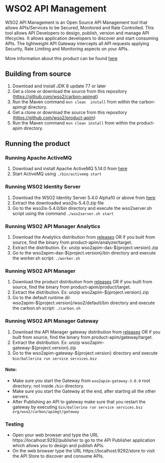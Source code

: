 # WSO2 API Management

WSO2 API Management is an Open Source API Management tool that allows APIs/Services to be Secured, Monitored and Rate Controlled. This tool allows API Developers to design, publish, version and manage API lifecycles. It allows application developers to discover and start consuming APIs. The lightweight API Gateway intercepts all API requests applying Security, Rate Limiting and Monitoring aspects on your APIs.

More information about this product can be found [here](http://wso2.com/api-management/)

## Building from source

1. Download and install JDK 8 update 77 or later
2. Get a clone or download the source from this repository (https://github.com/wso2/carbon-apimgt)
3. Run the Maven command ``mvn clean  install`` from within the carbon-apimgt directory.
4. Get a clone or download the source from this repository (https://github.com/wso2/product-apim)
5. Run the Maven command ``mvn clean install`` from within the product-apim directory.

## Running the product

### Running Apache ActiveMQ
1. Download and install Apache ActiveMQ 5.14.0 from [here](http://activemq.apache.org/activemq-5140-release.html)
2. Start ActiveMQ using `` ./bin/activemq start ``

### Running WSO2 Identity Server
1. Download the WSO2 Identity Server 5.4.0 Alpha10 or above from [here](http://wso2.com/identity-and-access-management#download)
2. Extract the downloaded wso2is-5.4.0.zip file
3. Go to the wso2is-5.4.0/bin directory and execute the wso2server.sh script using the command ``./wso2server.sh start``

### Running WSO2 API Manager Analytics
1. Download the Analytics distribution from [releases](https://github.com/wso2/product-apim/releases) OR if you built from source, find the binary from product-apim/analyzer/target.
2. Extract the distribution. Ex: unzip wso2apim-das-${project.version}.zip
3. Go to the wso2apim-das-${project.version}/bin directory and execute the worker.sh script: ``./worker.sh``

### Running WSO2 API Manager
1. Download the product distribution from [releases](https://github.com/wso2/product-apim/releases) OR if you built from source, find the binary from product-apim/product/target.
2. Extract the distribution. Ex: unzip wso2apim-${project.version}.zip
3. Go to the default runtime dir wso2apim-${project.version}/wso2/default/bin directory and execute the carbon.sh script: ``./carbon.sh``

### Running WSO2 API Manager Gateway
1. Download the API Manager gateway distribution from [releases](https://github.com/wso2/product-apim/releases) OR if you built from source, find the binary from product-apim/gateway/target.
2. Extract the distribution. Ex: unzip wso2apim-gateway-${project.version}.zip
3. Go to the wso2apim-gateway-${project.version} directory and execute ``bin/ballerina run service services.bsz``

#### Note:

* Make sure you start the Gateway from ``wso2apim-gateway-3.0.0`` root directory; not inside ``/bin`` directory.
* Make sure you start the Gateway at the end, after starting all the other servers.
* After Publishing an API to gateway make sure that you restart the gateway by executing ``bin/ballerina run service services.bsz org/wso2/carbon/apimgt/gateway``

### Testing

* Open your web browser and type the URL https://localhost:9292/publisher to go to the API Publisher application which allows you to design and publish APIs.
* On the web browser type the URL https://localhost:9292/store to visit the API Store to discover and consume APIs.
